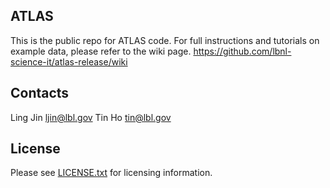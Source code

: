 ATLAS
-----

This is the public repo for ATLAS code. For full instructions and tutorials on example data, please refer to the wiki page.
https://github.com/lbnl-science-it/atlas-release/wiki 


Contacts
-------
Ling Jin ljin@lbl.gov
Tin Ho tin@lbl.gov

License
-------

Please see [LICENSE.txt](./LICENSE.txt) for licensing information.
